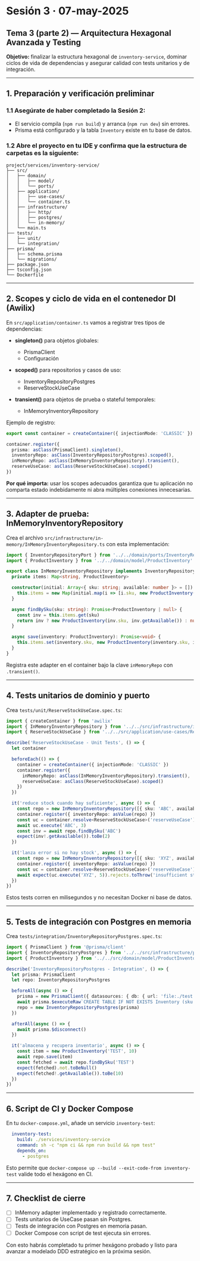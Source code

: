 # Sesión 3 · 07-may-2025  
## Tema 3 (parte 2) — Arquitectura Hexagonal Avanzada y Testing

**Objetivo:** finalizar la estructura hexagonal de `inventory-service`, dominar ciclos de vida de dependencias y asegurar calidad con tests unitarios y de integración.

---

## 1. Preparación y verificación preliminar

### 1.1 Asegúrate de haber completado la Sesión 2:  
- El servicio compila (`npm run build`) y arranca (`npm run dev`) sin errores.  
- Prisma está configurado y la tabla `Inventory` existe en tu base de datos.  

### 1.2 Abre el proyecto en tu IDE y confirma que la estructura de carpetas es la siguiente:

```
project/services/inventory-service/  
├── src/  
│   ├── domain/  
│   │   ├── model/  
│   │   └── ports/  
│   ├── application/  
│   │   ├── use-cases/  
│   │   └── container.ts  
│   ├── infrastructure/  
│   │   ├── http/  
│   │   ├── postgres/  
│   │   └── in-memory/  
│   └── main.ts  
├── tests/  
│   ├── unit/  
│   └── integration/  
├── prisma/  
│   ├── schema.prisma  
│   └── migrations/  
├── package.json  
├── tsconfig.json  
└── Dockerfile
```

---

## 2. Scopes y ciclo de vida en el contenedor DI (Awilix)

En `src/application/container.ts` vamos a registrar tres tipos de dependencias:

- **singleton()** para objetos globales:  
  - PrismaClient  
  - Configuración  

- **scoped()** para repositorios y casos de uso:  
  - InventoryRepositoryPostgres  
  - ReserveStockUseCase  

- **transient()** para objetos de prueba o stateful temporales:  
  - InMemoryInventoryRepository

Ejemplo de registro:

```ts
export const container = createContainer({ injectionMode: 'CLASSIC' })

container.register({  
  prisma: asClass(PrismaClient).singleton(),  
  inventoryRepo: asClass(InventoryRepositoryPostgres).scoped(),  
  inMemoryRepo: asClass(InMemoryInventoryRepository).transient(),  
  reserveUseCase: asClass(ReserveStockUseCase).scoped()  
})
```

**Por qué importa:** usar los scopes adecuados garantiza que tu aplicación no comparta estado indebidamente ni abra múltiples conexiones innecesarias.

---

## 3. Adapter de prueba: InMemoryInventoryRepository

Crea el archivo `src/infrastructure/in-memory/InMemoryInventoryRepository.ts` con esta implementación:

```ts
import { InventoryRepositoryPort } from '../../domain/ports/InventoryRepositoryPort'  
import { ProductInventory } from '../../domain/model/ProductInventory'

export class InMemoryInventoryRepository implements InventoryRepositoryPort {  
  private items: Map<string, ProductInventory>

  constructor(initial: Array<{ sku: string; available: number }> = []) {  
    this.items = new Map(initial.map(i => [i.sku, new ProductInventory(i.sku, i.available)]))  
  }

  async findBySku(sku: string): Promise<ProductInventory | null> {  
    const inv = this.items.get(sku)  
    return inv ? new ProductInventory(inv.sku, inv.getAvailable()) : null  
  }

  async save(inventory: ProductInventory): Promise<void> {  
    this.items.set(inventory.sku, new ProductInventory(inventory.sku, inventory.getAvailable()))  
  }  
}
```

Registra este adapter en el container bajo la clave `inMemoryRepo` con `.transient()`.

---

## 4. Tests unitarios de dominio y puerto

Crea `tests/unit/ReserveStockUseCase.spec.ts`:

```ts
import { createContainer } from 'awilix'  
import { InMemoryInventoryRepository } from '../../src/infrastructure/in-memory/InMemoryInventoryRepository'  
import { ReserveStockUseCase } from '../../src/application/use-cases/ReserveStockUseCase'

describe('ReserveStockUseCase - Unit Tests', () => {  
  let container  

  beforeEach(() => {  
    container = createContainer({ injectionMode: 'CLASSIC' })  
    container.register({  
      inMemoryRepo: asClass(InMemoryInventoryRepository).transient(),  
      reserveUseCase: asClass(ReserveStockUseCase).scoped()  
    })  
  })

  it('reduce stock cuando hay suficiente', async () => {  
    const repo = new InMemoryInventoryRepository([{ sku: 'ABC', available: 5 }])  
    container.register({ inventoryRepo: asValue(repo) })  
    const uc = container.resolve<ReserveStockUseCase>('reserveUseCase')  
    await uc.execute('ABC', 3)  
    const inv = await repo.findBySku('ABC')  
    expect(inv!.getAvailable()).toBe(2)  
  })

  it('lanza error si no hay stock', async () => {  
    const repo = new InMemoryInventoryRepository([{ sku: 'XYZ', available: 1 }])  
    container.register({ inventoryRepo: asValue(repo) })  
    const uc = container.resolve<ReserveStockUseCase>('reserveUseCase')  
    await expect(uc.execute('XYZ', 5)).rejects.toThrow('insufficient stock')  
  })  
})
```

Estos tests corren en milisegundos y no necesitan Docker ni base de datos.

---

## 5. Tests de integración con Postgres en memoria

Crea `tests/integration/InventoryRepositoryPostgres.spec.ts`:

```ts
import { PrismaClient } from '@prisma/client'  
import { InventoryRepositoryPostgres } from '../../src/infrastructure/postgres/InventoryRepositoryPostgres'  
import { ProductInventory } from '../../src/domain/model/ProductInventory'

describe('InventoryRepositoryPostgres - Integration', () => {  
  let prisma: PrismaClient  
  let repo: InventoryRepositoryPostgres

  beforeAll(async () => {  
    prisma = new PrismaClient({ datasources: { db: { url: 'file:./test.db?mode=memory&cache=shared' } } })  
    await prisma.$executeRaw`CREATE TABLE IF NOT EXISTS Inventory (sku TEXT PRIMARY KEY, available INTEGER NOT NULL)`  
    repo = new InventoryRepositoryPostgres(prisma)  
  })

  afterAll(async () => {  
    await prisma.$disconnect()  
  })

  it('almacena y recupera inventario', async () => {  
    const item = new ProductInventory('TEST', 10)  
    await repo.save(item)  
    const fetched = await repo.findBySku('TEST')  
    expect(fetched).not.toBeNull()  
    expect(fetched!.getAvailable()).toBe(10)  
  })  
})
```

---

## 6. Script de CI y Docker Compose

En tu `docker-compose.yml`, añade un servicio `inventory-test`:

```yaml
  inventory-test:  
    build: ./services/inventory-service  
    command: sh -c "npm ci && npm run build && npm test"  
    depends_on:  
      - postgres
```

Esto permite que `docker-compose up --build --exit-code-from inventory-test` valide todo el hexágono en CI.

---

## 7. Checklist de cierre

- [ ] InMemory adapter implementado y registrado correctamente.  
- [ ] Tests unitarios de UseCase pasan sin Postgres.  
- [ ] Tests de integración con Postgres en memoria pasan.  
- [ ] Docker Compose con script de test ejecuta sin errores.

Con esto habrás completado tu primer hexágono probado y listo para avanzar a modelado DDD estratégico en la próxima sesión.